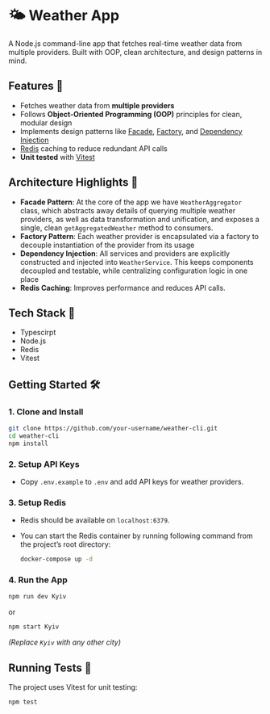 # 🌤️ Weather App

A Node.js command-line app that fetches real-time weather data from multiple providers. Built with OOP, clean architecture, and design patterns in mind.

## Features 🚀

- Fetches weather data from **multiple providers**
- Follows **Object-Oriented Programming (OOP)** principles for clean, modular design
- Implements design patterns like [Facade](https://refactoring.guru/design-patterns/facade), [Factory](https://refactoring.guru/design-patterns/factory-method), and [Dependency Injection](https://en.wikipedia.org/wiki/Dependency_injection)
- [Redis](https://redis.io/) caching to reduce redundant API calls
- **Unit tested** with [Vitest](https://vitest.dev/)

## Architecture Highlights 🧱
- **Facade Pattern**: At the core of the app we have ```WeatherAggregator``` class, which abstracts away details of querying multiple weather providers, as well as data transformation and unification, and exposes a single, clean ```getAggregatedWeather``` method to consumers.
- **Factory Pattern**: Each weather provider is encapsulated via a factory to decouple instantiation of the provider from its usage
- **Dependency Injection**: All services and providers are explicitly constructed and injected into ```WeatherService```. This keeps components decoupled and testable, while centralizing configuration logic in one place
- **Redis Caching**: Improves performance and reduces API calls.

## Tech Stack 🧰
- Typescirpt
- Node.js
- Redis
- Vitest

## Getting Started 🛠️

### 1. Clone and Install

```bash
git clone https://github.com/your-username/weather-cli.git
cd weather-cli
npm install
```

### 2. Setup API Keys
- Copy `.env.example` to `.env` and add API keys for weather providers.

### 3. Setup Redis

- Redis should be available on `localhost:6379`. 
- You can start the Redis container by running following command from the project’s root directory:

  ```sh
  docker-compose up -d
  ```

### 4. Run the App
```bash
npm run dev Kyiv
```  
   or
```bash
npm start Kyiv
```  
*(Replace `Kyiv` with any other city)*

## Running Tests 🧪

The project uses Vitest for unit testing:
```bash
npm test
```

